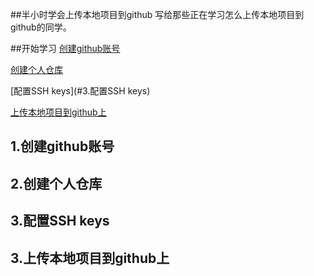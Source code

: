 ##半小时学会上传本地项目到github
写给那些正在学习怎么上传本地项目到github的同学。

##开始学习
   [创建github账号](#1.创建github账号)

   [创建个人仓库](#2.创建个人仓库)

   [配置SSH keys](#3.配置SSH keys)

   [上传本地项目到github上](#4.上传本地项目到github上)


## <a id="一、创建github账号"></a>1.创建github账号


## <a id="二、创建个人仓库"></a>2.创建个人仓库


## <a id="三、配置SSH keys"></a>3.配置SSH keys


## <a id="四、上传本地项目到github上"></a>3.上传本地项目到github上
